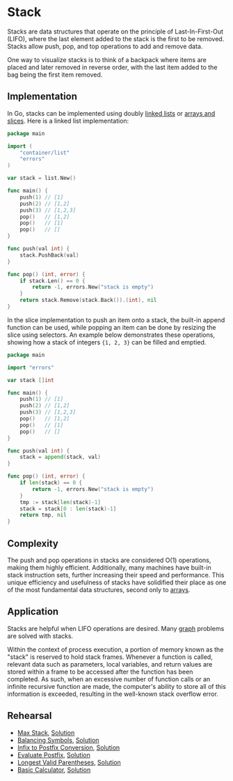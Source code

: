 # Stack

Stacks are data structures that operate on the principle of Last-In-First-Out (LIFO), where the last element added to the stack is the first to be removed. Stacks allow push, pop, and top operations to add and remove data.

One way to visualize stacks is to think of a backpack where items are placed and later removed in reverse order, with the last item added to the bag being the first item removed.

## Implementation

In Go, stacks can be implemented using doubly [linked lists](../linkedlist/) or [arrays and slices](../array/). Here is a linked list implementation:

```Go
package main

import (
	"container/list"
	"errors"
)

var stack = list.New()

func main() {
	push(1) // [1]
	push(2) // [1,2]
	push(3) // [1,2,3]
	pop()   // [1,2]
	pop()   // [1]
	pop()   // []
}

func push(val int) {
	stack.PushBack(val)
}

func pop() (int, error) {
	if stack.Len() == 0 {
		return -1, errors.New("stack is empty")
	}
	return stack.Remove(stack.Back()).(int), nil
}
```

In the slice implementation to push an item onto a stack, the built-in append function can be used, while popping an item can be done by resizing the slice using selectors. An example below demonstrates these operations, showing how a stack of integers `{1, 2, 3}` can be filled and emptied.

```Go
package main

import "errors"

var stack []int

func main() {
	push(1) // [1]
	push(2) // [1,2]
	push(3) // [1,2,3]
	pop()   // [1,2]
	pop()   // [1]
	pop()   // []
}

func push(val int) {
	stack = append(stack, val)
}

func pop() (int, error) {
	if len(stack) == 0 {
		return -1, errors.New("stack is empty")
	}
	tmp := stack[len(stack)-1]
	stack = stack[0 : len(stack)-1]
	return tmp, nil
}
```

## Complexity

The push and pop operations in stacks are considered O(1) operations, making them highly efficient. Additionally, many machines have built-in stack instruction sets, further increasing their speed and performance. This unique efficiency and usefulness of stacks have solidified their place as one of the most fundamental data structures, second only to [arrays](../array).

## Application

Stacks are helpful when LIFO operations are desired. Many [graph](../graph) problems are solved with stacks.

Within the context of process execution, a portion of memory known as the "stack" is reserved to hold stack frames. Whenever a function is called, relevant data such as parameters, local variables, and return values are stored within a frame to be accessed after the function has been completed. As such, when an excessive number of function calls or an infinite recursive function are made, the computer's ability to store all of this information is exceeded, resulting in the well-known stack overflow error.

## Rehearsal

* [Max Stack](./max_stack_test.go), [Solution](./max_stack.go)
* [Balancing Symbols](./balancing_symbols_test.go), [Solution](./balancing_symbols.go)
* [Infix to Postfix Conversion](./infix_to_postfix_test.go), [Solution](./infix_to_postfix.go)
* [Evaluate Postfix](./evaluate_postfix_test.go), [Solution](./evaluate_postfix.go)
* [Longest Valid Parentheses](./longest_valid_parentheses_test.go), [Solution](./longest_valid_parentheses.go)
* [Basic Calculator](./basic_calculator_test.go), [Solution](basic_calculator.go)
